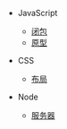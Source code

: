 - JavaScript
  - [闭包](closure.md "闭包")
  - [原型](prototype.md "原型")

- CSS
  - [布局](layout.md "布局")
  
- Node
  - [服务器](serve.md "服务器")